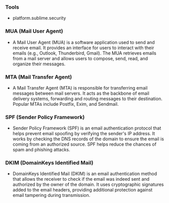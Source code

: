 ### Tools
- platform.sublime.security
  
### MUA (Mail User Agent)

- A Mail User Agent (MUA) is a software application used to send and receive email. It provides an interface for users to interact with their emails (e.g., Outlook, Thunderbird, Gmail). The MUA retrieves emails from a mail server and allows users to compose, send, read, and organize their messages.

### MTA (Mail Transfer Agent)

- A Mail Transfer Agent (MTA) is responsible for transferring email messages between mail servers. It acts as the backbone of email delivery systems, forwarding and routing messages to their destination. Popular MTAs include Postfix, Exim, and Sendmail.

### SPF (Sender Policy Framework)

- Sender Policy Framework (SPF) is an email authentication protocol that helps prevent email spoofing by verifying the sender's IP address. It works by checking the DNS records of the domain to ensure the email is coming from an authorized source. SPF helps reduce the chances of spam and phishing attacks.

### DKIM (DomainKeys Identified Mail)

- DomainKeys Identified Mail (DKIM) is an email authentication method that allows the receiver to check if the email was indeed sent and authorized by the owner of the domain. It uses cryptographic signatures added to the email headers, providing additional protection against email tampering during transmission.
